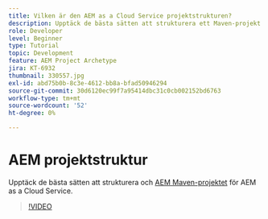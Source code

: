 ```yaml
---
title: Vilken är den AEM as a Cloud Service projektstrukturen?
description: Upptäck de bästa sätten att strukturera ett Maven-projekt för AEM as a Cloud Service.
role: Developer
level: Beginner
type: Tutorial
topic: Development
feature: AEM Project Archetype
jira: KT-6932
thumbnail: 330557.jpg
exl-id: abd75b0b-8c3e-4612-bb8a-bfad50946294
source-git-commit: 30d6120ec99f7a95414dbc31c0cb002152bd6763
workflow-type: tm+mt
source-wordcount: '52'
ht-degree: 0%

---
```


# AEM projektstruktur

Upptäck de bästa sätten att strukturera och [AEM Maven-projektet](https://experienceleague.adobe.com/docs/experience-manager-cloud-service/implementing/developing/aem-project-content-package-structure.html#developing) för AEM as a Cloud Service.

>[!VIDEO](https://video.tv.adobe.com/v/330557?quality=12&learn=on)
